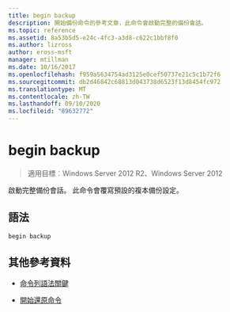 ```yaml
---
title: begin backup
description: 開始備份命令的參考文章，此命令會啟動完整的備份會話。
ms.topic: reference
ms.assetid: 8a53b5d5-e24c-4fc3-a3d8-c622c1bbf8f0
ms.author: lizross
author: eross-msft
manager: mtillman
ms.date: 10/16/2017
ms.openlocfilehash: f959a5634754ad3125e0cef50737e21c5c1b72f6
ms.sourcegitcommit: db2d46842c68813d043738d6523f13d8454fc972
ms.translationtype: MT
ms.contentlocale: zh-TW
ms.lasthandoff: 09/10/2020
ms.locfileid: "89632772"
---
```

# <a name="begin-backup"></a>begin backup

> 適用目標︰Windows Server 2012 R2、Windows Server 2012

啟動完整備份會話。 此命令會覆寫預設的複本備份設定。

## <a name="syntax"></a>語法

```
begin backup
```

## <a name="additional-references"></a>其他參考資料

- [命令列語法關鍵](command-line-syntax-key.md)

- [開始還原命令](begin-restore.md)
